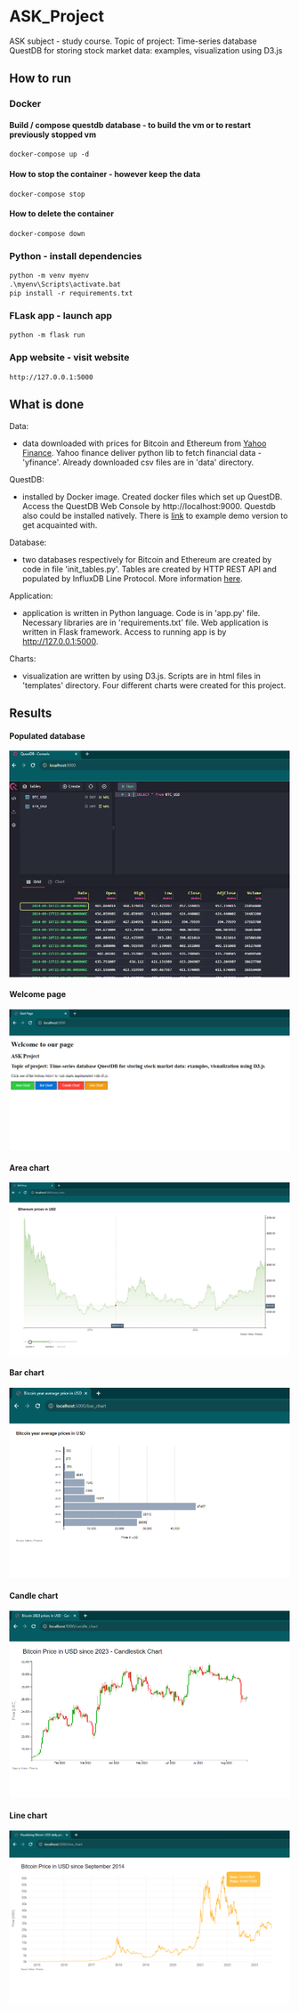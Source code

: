 # ASK_Project

ASK subject - study course. Topic of project: Time-series database QuestDB for storing stock market data: examples,
visualization using D3.js

## How to run

### Docker

#### Build / compose questdb database - to build the vm or to restart previously stopped vm

    docker-compose up -d

#### How to stop the container - however keep the data

    docker-compose stop

#### How to delete the container

    docker-compose down

### Python - install dependencies

    python -m venv myenv
    .\myenv\Scripts\activate.bat
    pip install -r requirements.txt

### FLask app - launch app

    python -m flask run

### App website - visit website

    http://127.0.0.1:5000

## What is done

Data:

* data downloaded with prices for Bitcoin and Ethereum from [Yahoo Finance](https://finance.yahoo.com/). Yahoo finance
  deliver python lib to fetch financial data - 'yfinance'. Already downloaded csv files are in 'data' directory.

QuestDB:

* installed by Docker image. Created docker files which set up QuestDB. Access the QuestDB Web Console
  by http://localhost:9000. Questdb also could be installed natively. There is [link](https://demo.questdb.io/) to
  example demo version to get acquainted with.

Database:

* two databases respectively for Bitcoin and Ethereum are created by code in file 'init_tables.py'. Tables are created
  by HTTP REST API and populated by InfluxDB Line Protocol. More
  information [here](https://questdb.io/docs/develop/insert-data/).

Application:

* application is written in Python language. Code is in 'app.py' file. Necessary libraries are in 'requirements.txt'
  file. Web application is written in Flask framework. Access to running app is by http://127.0.0.1:5000.

Charts:

* visualization are written by using D3.js. Scripts are in html files in 'templates' directory. Four different charts
  were created for this project.

## Results

#### Populated database

![](results_png/populated_QuestDB.png)

#### Welcome page

![](results_png/Welcome.png)

#### Area chart

![](results_png/Area_chart.png)

#### Bar chart

![](results_png/Bar_chart.png)

#### Candle chart

![](results_png/Candle_chart.png)

#### Line chart

![](results_png/Line_chart.png)